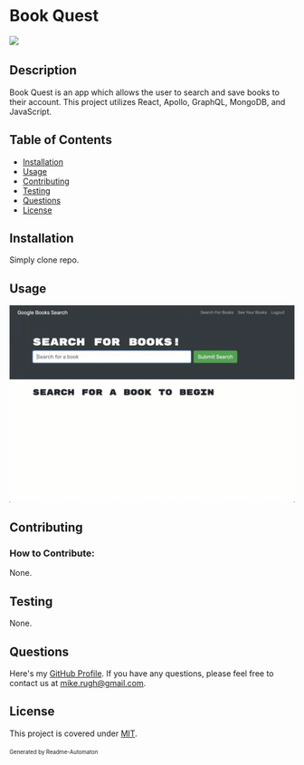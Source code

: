 # Book Quest
![](https://img.shields.io/badge/License-MIT-green)

## Description

Book Quest is an app which allows the user to search and save books to their account. This project utilizes React, Apollo, GraphQL, MongoDB, and JavaScript. 

## Table of Contents
- [Installation](#Installation)
- [Usage](#Usage)
- [Contributing](#Contributing)
- [Testing](#Testing)
- [Questions](#Questions)
- [License](#License)

## Installation

Simply clone repo.

## Usage

![](./assets/21-mern-homework-demo-01.gif)

## Contributing
### How to Contribute:

None.

## Testing

None.

## Questions

Here's my [GitHub Profile](https://github.com/DA-Mike/).
If you have any questions, please feel free to contact us at mike.rugh@gmail.com.

## License

This project is covered under [MIT](https://choosealicense.com/licenses/mit/).


<sup><sub>Generated by Readme-Automaton</sub></sup>
